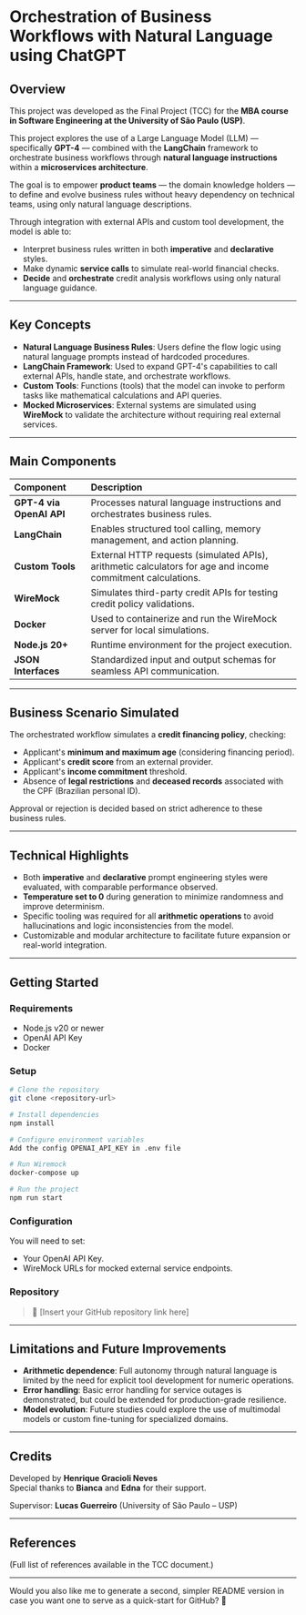# Orchestration of Business Workflows with Natural Language using ChatGPT

## Overview
This project was developed as the Final Project (TCC) for the **MBA course in Software Engineering at the University of São Paulo (USP)**.

This project explores the use of a Large Language Model (LLM) — specifically **GPT-4** — combined with the **LangChain** framework to orchestrate business workflows through **natural language instructions** within a **microservices architecture**.

The goal is to empower **product teams** — the domain knowledge holders — to define and evolve business rules without heavy dependency on technical teams, using only natural language descriptions.

Through integration with external APIs and custom tool development, the model is able to:
- Interpret business rules written in both **imperative** and **declarative** styles.
- Make dynamic **service calls** to simulate real-world financial checks.
- **Decide** and **orchestrate** credit analysis workflows using only natural language guidance.

---

## Key Concepts

- **Natural Language Business Rules**: Users define the flow logic using natural language prompts instead of hardcoded procedures.
- **LangChain Framework**: Used to expand GPT-4's capabilities to call external APIs, handle state, and orchestrate workflows.
- **Custom Tools**: Functions (tools) that the model can invoke to perform tasks like mathematical calculations and API queries.
- **Mocked Microservices**: External systems are simulated using **WireMock** to validate the architecture without requiring real external services.

---

## Main Components

| Component | Description |
|:----------|:------------|
| **GPT-4 via OpenAI API** | Processes natural language instructions and orchestrates business rules. |
| **LangChain** | Enables structured tool calling, memory management, and action planning. |
| **Custom Tools** | External HTTP requests (simulated APIs), arithmetic calculators for age and income commitment calculations. |
| **WireMock** | Simulates third-party credit APIs for testing credit policy validations. |
| **Docker** | 	Used to containerize and run the WireMock server for local simulations. |
| **Node.js 20+** | Runtime environment for the project execution. |
| **JSON Interfaces** | Standardized input and output schemas for seamless API communication. |

---

## Business Scenario Simulated

The orchestrated workflow simulates a **credit financing policy**, checking:
- Applicant's **minimum and maximum age** (considering financing period).
- Applicant's **credit score** from an external provider.
- Applicant's **income commitment** threshold.
- Absence of **legal restrictions** and **deceased records** associated with the CPF (Brazilian personal ID).

Approval or rejection is decided based on strict adherence to these business rules.

---

## Technical Highlights

- Both **imperative** and **declarative** prompt engineering styles were evaluated, with comparable performance observed.
- **Temperature set to 0** during generation to minimize randomness and improve determinism.
- Specific tooling was required for all **arithmetic operations** to avoid hallucinations and logic inconsistencies from the model.
- Customizable and modular architecture to facilitate future expansion or real-world integration.

---

## Getting Started

### Requirements
- Node.js v20 or newer
- OpenAI API Key
- Docker

### Setup

```bash
# Clone the repository
git clone <repository-url>

# Install dependencies
npm install

# Configure environment variables
Add the config OPENAI_API_KEY in .env file

# Run Wiremock
docker-compose up

# Run the project
npm run start
```

### Configuration
You will need to set:
- Your OpenAI API Key.
- WireMock URLs for mocked external service endpoints.

### Repository
> 🔗 [Insert your GitHub repository link here]

---

## Limitations and Future Improvements

- **Arithmetic dependence**: Full autonomy through natural language is limited by the need for explicit tool development for numeric operations.
- **Error handling**: Basic error handling for service outages is demonstrated, but could be extended for production-grade resilience.
- **Model evolution**: Future studies could explore the use of multimodal models or custom fine-tuning for specialized domains.

---

## Credits

Developed by **Henrique Gracioli Neves**  
Special thanks to **Bianca** and **Edna** for their support.

Supervisor: **Lucas Guerreiro** (University of São Paulo – USP)

---

## References
(Full list of references available in the TCC document.)

---

Would you also like me to generate a second, simpler README version in case you want one to serve as a quick-start for GitHub? 🚀
